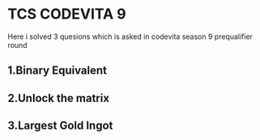 # TCS CODEVITA 9
Here i solved 3 quesions which is asked in codevita season 9 prequalifier round
## 1.Binary Equivalent

## 2.Unlock the matrix

## 3.Largest Gold Ingot
